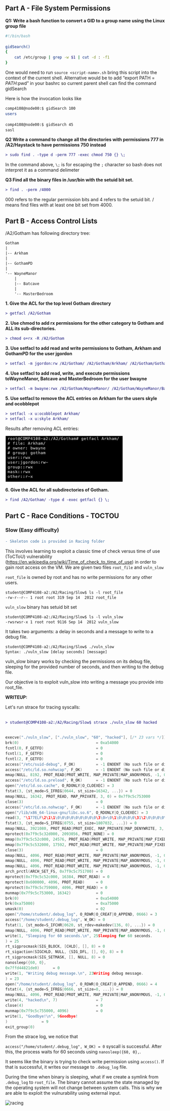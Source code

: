 ## Part A - File System Permissions

**Q1: Write a bash function to convert a GID to a group name using the Linux group file**

```bash
#!/bin/bash

gidSearch()
{
	cat /etc/group | grep -w $1 | cut -d : -f1
}
```

One would need to run ```source <script-name>.sh``` bring this script into the context of the current shell. 
Alternative would be to add “export PATH = $PATH:$pwd” in your bashrc so current parent shell can find the command gidSearch

Here is how the invocation looks like

```bash
comp4108@node00:$ gidSearch 100
users

comp4108@node00:$ gidSearch 45
sasl
```

**Q2 Write a command to change all the directories with permissions 777 in /A2/Haystack to have permissions 750 instead**

```diff
> sudo find . -type d -perm 777 -exec chmod 750 {} \;
```

In the command above, ```\;``` is for escaping the ```;``` character so bash does not interpret it as a command delimeter

**Q3 Find all the binary files in /usr/bin with the setuid bit set.**

```diff 
> find . -perm /4000
```

000 refers to the regular permission bits and 4 refers to the setuid bit. / means find files with at least one bit set from 4000.

## Part B - Access Control Lists

/A2/Gotham has following directory tree: 

```
Gotham
|
|-- Arkham
|
|-- GothamPD
|
'-- WayneManor
    |
    |-- Batcave
    |
    '-- MasterBedroom
```

**1. Give the ACL for the top level Gotham directory** 
```diff 
> getfacl /A2/Gotham
``` 

**2. Use chmod to add rx permissions for the other category to Gotham and ALL its sub-directories.** 
```diff
> chmod o+rx -R /A2/Gotham
```

**3. Use setfacl to add read and write permissions to Gotham, Arkham and GothamPD for the user jgordon**
```diff
> setfacl -m jgordon:rw /A2/Gotham/ /A2/Gotham/Arkham/ /A2/Gotham/GothamPD/
```

**4. Use setfacl to add read, write, and execute permissions toWayneManor, Batcave and MasterBedroom for the user bwayne** 
```diff
> setfacl -m bwayne:rwx /A2/Gotham/WayneManor/ /A2/Gotham/WayneManor/Batcave/ /A2/Gotham/WayneManor/MasterBedroom/ 
```

**5. Use setfacl to remove the ACL entries on Arkham for the users skyle and ocobblepot** 
```diff
> setfacl -x u:ocobblepot Arkham/
> setfacl -x u:skyle Arkham/
```

Results after removing ACL entries: 

![b-5](images/b-5.png)

**6. Give the ACL for all subdirectories of Gotham.** 
```diff
> find /A2/Gotham/ -type d -exec getfacl {} \; 
```

## Part C - Race Conditions - TOCTOU 

### Slow (Easy difficulty) 
```diff 
- Skeleton code is provided in Racing folder
```

This involves learning to exploit a classic time of check versus time of use (ToCToU) vulnerability (https://en.wikipedia.org/wiki/Time_of_check_to_time_of_use) in order to gain root access on the VM. We are given two files ```root_file``` and ```vuln_slow```

```root_file``` is owned by root and has no write permissions for any other users. 

```
student@COMP4108-a2:/A2/Racing/Slow$ ls -l root_file
-rw-r--r-- 1 root root 319 Sep 14  2012 root_file
```

```vuln_slow``` binary has setuid bit set 
```
student@COMP4108-a2:/A2/Racing/Slow$ ls -l vuln_slow
-rwsrwsr-x 1 root root 9116 Sep 14  2012 vuln_slow
```

It takes two arguments: a delay in seconds and a message to write to a debug file.

```
student@COMP4108-a2:/A2/Racing/Slow$ ./vuln_slow
Syntax: ./vuln_slow [delay seconds] [message]
```

vuln_slow binary works by checking the permissions on its debug file, sleeping for the provided number of seconds, and then writing to the debug file. 

Our objective is to exploit vuln_slow into writing a message you provide into root_file.

**WRITEUP:**

Let's run strace for tracing syscalls: 

```diff 

> student@COMP4108-a2:/A2/Racing/Slow$ strace ./vuln_slow 60 hacked
```

```c 

execve("./vuln_slow", ["./vuln_slow", "60", "hacked"], [/* 23 vars */]) = 0
brk(0)                                  = 0xa54000
fcntl(0, F_GETFD)                       = 0
fcntl(1, F_GETFD)                       = 0
fcntl(2, F_GETFD)                       = 0
access("/etc/suid-debug", F_OK)         = -1 ENOENT (No such file or directory)
access("/etc/ld.so.nohwcap", F_OK)      = -1 ENOENT (No such file or directory)
mmap(NULL, 8192, PROT_READ|PROT_WRITE, MAP_PRIVATE|MAP_ANONYMOUS, -1, 0) = 0x7f9c5c757000
access("/etc/ld.so.preload", R_OK)      = -1 ENOENT (No such file or directory)
open("/etc/ld.so.cache", O_RDONLY|O_CLOEXEC) = 3
fstat(3, {st_mode=S_IFREG|0644, st_size=16342, ...}) = 0
mmap(NULL, 16342, PROT_READ, MAP_PRIVATE, 3, 0) = 0x7f9c5c753000
close(3)                                = 0
access("/etc/ld.so.nohwcap", F_OK)      = -1 ENOENT (No such file or directory)
open("/lib/x86_64-linux-gnu/libc.so.6", O_RDONLY|O_CLOEXEC) = 3
read(3, "\177ELF\2\1\1\0\0\0\0\0\0\0\0\0\3\0>\0\1\0\0\0\0\31\2\0\0\0\0\0"..., 832) = 832
fstat(3, {st_mode=S_IFREG|0755, st_size=1807032, ...}) = 0
mmap(NULL, 3921080, PROT_READ|PROT_EXEC, MAP_PRIVATE|MAP_DENYWRITE, 3, 0) = 0x7f9c5c179000
mprotect(0x7f9c5c32d000, 2093056, PROT_NONE) = 0
mmap(0x7f9c5c52c000, 24576, PROT_READ|PROT_WRITE, MAP_PRIVATE|MAP_FIXED|MAP_DENYWRITE, 3, 0x1b3000) = 0x7f9c5c52c000
mmap(0x7f9c5c532000, 17592, PROT_READ|PROT_WRITE, MAP_PRIVATE|MAP_FIXED|MAP_ANONYMOUS, -1, 0) = 0x7f9c5c532000
close(3)                                = 0
mmap(NULL, 4096, PROT_READ|PROT_WRITE, MAP_PRIVATE|MAP_ANONYMOUS, -1, 0) = 0x7f9c5c752000
mmap(NULL, 4096, PROT_READ|PROT_WRITE, MAP_PRIVATE|MAP_ANONYMOUS, -1, 0) = 0x7f9c5c751000
mmap(NULL, 4096, PROT_READ|PROT_WRITE, MAP_PRIVATE|MAP_ANONYMOUS, -1, 0) = 0x7f9c5c750000
arch_prctl(ARCH_SET_FS, 0x7f9c5c751700) = 0
mprotect(0x7f9c5c52c000, 16384, PROT_READ) = 0
mprotect(0x600000, 4096, PROT_READ)     = 0
mprotect(0x7f9c5c759000, 4096, PROT_READ) = 0
munmap(0x7f9c5c753000, 16342)           = 0
brk(0)                                  = 0xa54000
brk(0xa75000)                           = 0xa75000
umask(0)                                = 02
open("/home/student/.debug_log", O_RDWR|O_CREAT|O_APPEND, 0666) = 3
access("/home/student/.debug_log", W_OK) = 0
fstat(1, {st_mode=S_IFCHR|0620, st_rdev=makedev(136, 0), ...}) = 0
mmap(NULL, 4096, PROT_READ|PROT_WRITE, MAP_PRIVATE|MAP_ANONYMOUS, -1, 0) = 0x7f9c5c756000
write(1, "Sleeping for 60 seconds.\n", 25Sleeping for 60 seconds.
) = 25
rt_sigprocmask(SIG_BLOCK, [CHLD], [], 8) = 0
rt_sigaction(SIGCHLD, NULL, {SIG_DFL, [], 0}, 8) = 0
rt_sigprocmask(SIG_SETMASK, [], NULL, 8) = 0
nanosleep({60, 0},
0x7ffd44821de0)      = 0
write(1, "Writing debug message.\n", 23Writing debug message.
) = 23
open("/home/student/.debug_log", O_RDWR|O_CREAT|O_APPEND, 0666) = 4
fstat(4, {st_mode=S_IFREG|0666, st_size=0, ...}) = 0
mmap(NULL, 4096, PROT_READ|PROT_WRITE, MAP_PRIVATE|MAP_ANONYMOUS, -1, 0) = 0x7f9c5c755000
write(4, "hacked\n", 7)                 = 7
close(4)                                = 0
munmap(0x7f9c5c755000, 4096)            = 0
write(1, "Goodbye!\n", 9Goodbye!
)               = 9
exit_group(0)
```

From the strace log, we notice that 

```access("/home/student/.debug_log", W_OK) = 0``` syscall is successful. After this, the process waits for 60 seconds using ```nanosleep({60, 0},```. 

It seems like the binary is trying to check write permission using ```access()```. If that is successful, it writes our message to ```.debug_log``` file. 

During the time when binary is sleeping, what if we create a symlink from ```.debug_log``` to ```root_file```. The binary cannot assume the state managed by the operating system will not change between system calls. This is why we are able to exploit the vulnurability using external input. 

![racing](images/racing_slow)
